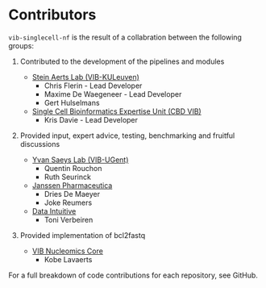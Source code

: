 # Contributors

`vib-singlecell-nf` is the result of a collabration between the following groups:

1) Contributed to the development of the pipelines and modules
    - [Stein Aerts Lab (VIB-KULeuven)](https://www.aertslab.org/)
        - Chris Flerin - Lead Developer
        - Maxime De Waegeneer - Lead Developer
        - Gert Hulselmans
    - [Single Cell Bioinformatics Expertise Unit (CBD VIB)](https://cbd.vib.be/research/expertise-units/bioinformatics/)
        - Kris Davie - Lead Developer

2) Provided input, expert advice, testing, benchmarking and fruitful discussions
    - [Yvan Saeys Lab (VIB-UGent)](https://www.irc.ugent.be/index.php?id=yvansaeyshome&_p=)
        - Quentin Rouchon
        - Ruth Seurinck
    - [Janssen Pharmaceutica](https://www.janssen.com/belgium/)
        - Dries De Maeyer
        - Joke Reumers
    - [Data Intuitive](http://www.data-intuitive.com/)
        - Toni Verbeiren

3) Provided implementation of bcl2fastq
    - [VIB Nucleomics Core](https://nucleomicscore.sites.vib.be/en)
        - Kobe Lavaerts

For a full breakdown of code contributions for each repository, see GitHub.